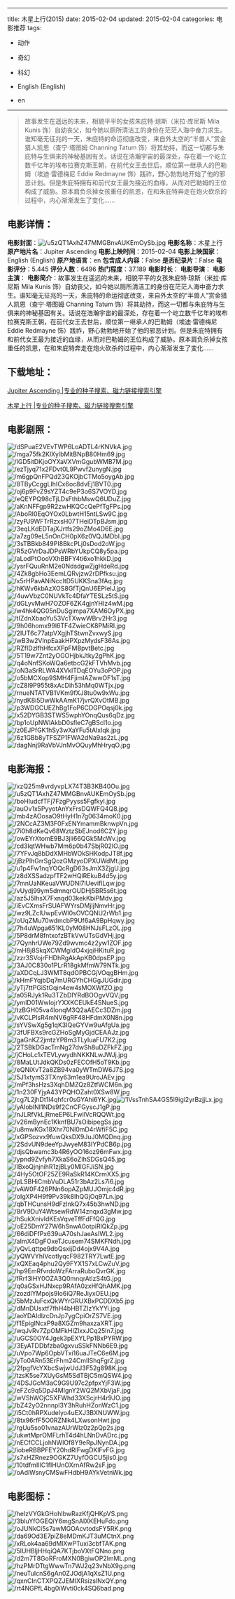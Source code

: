 
---
title: 木星上行(2015)
date: 2015-02-04
updated: 2015-02-04
categories: 电影推荐
tags:
- 动作
- 奇幻
- 科幻

- English (English)
- en
---


> 故事发生在遥远的未来，相貌平平的女孩朱庇特·琼斯（米拉·库尼斯 Mila Kunis 饰）自幼丧父，如今她以厕所清洁工的身份在茫茫人海中奋力求生。谁知毫无征兆的一天，朱庇特的命运彻底改变，来自外太空的“半兽人”赏金猎人凯恩（查宁·塔图姆 Channing Tatum 饰）将其劫持，而这一切都与朱庇特与生俱来的神秘基因有关。话说在浩瀚宇宙的最深处，存在着一个屹立数千亿年的埃布拉赛克斯王朝，在前代女王去世后，顺位第一继承人的巴勒姆（埃迪·雷德梅尼 Eddie Redmayne 饰）践祚，野心勃勃地开始了他的邪恶计划。但是朱庇特拥有和前代女王最为接近的血缘，从而对巴勒姆的王位构成了威胁。原本肩负杀掉女孩重任的凯恩，在和朱庇特奔走在炮火砍杀的过程中，内心渐渐发生了变化……

## **电影详情**：

**电影封面**：<img src="https://image.tmdb.org/t/p/w200/u5zQT1AxhZ47MMGBnvAUKEmOySb.jpg" alt="/u5zQT1AxhZ47MMGBnvAUKEmOySb.jpg" title="/u5zQT1AxhZ47MMGBnvAUKEmOySb.jpg">
**电影名称**：木星上行
**原产地片名**：Jupiter Ascending
**电影上映时间**：2015-02-04
**电影上映国家**：English (English)
**原产地语言**：en
**包含成人内容**：False
**是否纪录片**：False
**电影评分**：5.445
**评分人数**：6496
**热门程度**：37.189
**电影时长**：
**电影导演**：
**电影主演**：
**电影简介**：故事发生在遥远的未来，相貌平平的女孩朱庇特·琼斯（米拉·库尼斯 Mila Kunis 饰）自幼丧父，如今她以厕所清洁工的身份在茫茫人海中奋力求生。谁知毫无征兆的一天，朱庇特的命运彻底改变，来自外太空的“半兽人”赏金猎人凯恩（查宁·塔图姆 Channing Tatum 饰）将其劫持，而这一切都与朱庇特与生俱来的神秘基因有关。话说在浩瀚宇宙的最深处，存在着一个屹立数千亿年的埃布拉赛克斯王朝，在前代女王去世后，顺位第一继承人的巴勒姆（埃迪·雷德梅尼 Eddie Redmayne 饰）践祚，野心勃勃地开始了他的邪恶计划。但是朱庇特拥有和前代女王最为接近的血缘，从而对巴勒姆的王位构成了威胁。原本肩负杀掉女孩重任的凯恩，在和朱庇特奔走在炮火砍杀的过程中，内心渐渐发生了变化……

## **下载地址**：
[Jupiter Ascending |专业的种子搜索、磁力链接搜索引擎](https://movie.amd794.com:2083/?search=Jupiter%20Ascending&ordering=&mode=match_phrase&page_size=10&page=1)

[木星上行 |专业的种子搜索、磁力链接搜索引擎](https://movie.amd794.com:2083/?search=%E6%9C%A8%E6%98%9F%E4%B8%8A%E8%A1%8C&ordering=&mode=match_phrase&page_size=10&page=1)
 

## **电影剧照**：
<img src="https://image.tmdb.org/t/p/original/dSPuaE2VEvTWP6LoADTL4rKNVkA.jpg" alt="/dSPuaE2VEvTWP6LoADTL4rKNVkA.jpg" title="/dSPuaE2VEvTWP6LoADTL4rKNVkA.jpg"><img src="https://image.tmdb.org/t/p/original/mga75fk2KlXylbMitBNpB80Hm69.jpg" alt="/mga75fk2KlXylbMitBNpB80Hm69.jpg" title="/mga75fk2KlXylbMitBNpB80Hm69.jpg"><img src="https://image.tmdb.org/t/p/original/lGD5itDKjoOYXaVXVmGgubWMB7M.jpg" alt="/lGD5itDKjoOYXaVXVmGgubWMB7M.jpg" title="/lGD5itDKjoOYXaVXVmGgubWMB7M.jpg"><img src="https://image.tmdb.org/t/p/original/ezTjyq71x2FDvt0L9Pwvf2unygN.jpg" alt="/ezTjyq71x2FDvt0L9Pwvf2unygN.jpg" title="/ezTjyq71x2FDvt0L9Pwvf2unygN.jpg"><img src="https://image.tmdb.org/t/p/original/m6gpQnFPQd23QKOjbCTMo5oygAb.jpg" alt="/m6gpQnFPQd23QKOjbCTMo5oygAb.jpg" title="/m6gpQnFPQd23QKOjbCTMo5oygAb.jpg"><img src="https://image.tmdb.org/t/p/original/8TByCcggLIhICx6oc8dvEj1BVT0.jpg" alt="/8TByCcggLIhICx6oc8dvEj1BVT0.jpg" title="/8TByCcggLIhICx6oc8dvEj1BVT0.jpg"><img src="https://image.tmdb.org/t/p/original/oj6p9FvZ9sYZT4c9eP3o6S7VOYD.jpg" alt="/oj6p9FvZ9sYZT4c9eP3o6S7VOYD.jpg" title="/oj6p9FvZ9sYZT4c9eP3o6S7VOYD.jpg"><img src="https://image.tmdb.org/t/p/original/eQEYPQ98cTjLDsFthbMswQ6UDuZ.jpg" alt="/eQEYPQ98cTjLDsFthbMswQ6UDuZ.jpg" title="/eQEYPQ98cTjLDsFthbMswQ6UDuZ.jpg"><img src="https://image.tmdb.org/t/p/original/aKnNFFgp9R2zwHKQCcQePfTgFPs.jpg" alt="/aKnNFFgp9R2zwHKQCcQePfTgFPs.jpg" title="/aKnNFFgp9R2zwHKQCcQePfTgFPs.jpg"><img src="https://image.tmdb.org/t/p/original/AboRI0EqOYOx0LbwtH15ntLSw9C.jpg" alt="/AboRI0EqOYOx0LbwtH15ntLSw9C.jpg" title="/AboRI0EqOYOx0LbwtH15ntLSw9C.jpg"><img src="https://image.tmdb.org/t/p/original/zyPJ9WFTrRzxsH07THeiDTpBJsm.jpg" alt="/zyPJ9WFTrRzxsH07THeiDTpBJsm.jpg" title="/zyPJ9WFTrRzxsH07THeiDTpBJsm.jpg"><img src="https://image.tmdb.org/t/p/original/3eqLKdEDTajXJrtfs29oZMo4D6E.jpg" alt="/3eqLKdEDTajXJrtfs29oZMo4D6E.jpg" title="/3eqLKdEDTajXJrtfs29oZMo4D6E.jpg"><img src="https://image.tmdb.org/t/p/original/a7zg09eL5nOnCH0pX6z0VQJMDbI.jpg" alt="/a7zg09eL5nOnCH0pX6z0VQJMDbI.jpg" title="/a7zg09eL5nOnCH0pX6z0VQJMDbI.jpg"><img src="https://image.tmdb.org/t/p/original/3sTBBkb849PI8BkcPLj0sDod2oW.jpg" alt="/3sTBBkb849PI8BkcPLj0sDod2oW.jpg" title="/3sTBBkb849PI8BkcPLj0sDod2oW.jpg"><img src="https://image.tmdb.org/t/p/original/R5zGVrDaJDPsWRbYUkpCQ8y5pa.jpg" alt="/R5zGVrDaJDPsWRbYUkpCQ8y5pa.jpg" title="/R5zGVrDaJDPsWRbYUkpCQ8y5pa.jpg"><img src="https://image.tmdb.org/t/p/original/aLodPtOooVXhBBFY4ti6xo1hkkD.jpg" alt="/aLodPtOooVXhBBFY4ti6xo1hkkD.jpg" title="/aLodPtOooVXhBBFY4ti6xo1hkkD.jpg"><img src="https://image.tmdb.org/t/p/original/ysrFQuuRnM2e0NdsdgwZjgHdeRd.jpg" alt="/ysrFQuuRnM2e0NdsdgwZjgHdeRd.jpg" title="/ysrFQuuRnM2e0NdsdgwZjgHdeRd.jpg"><img src="https://image.tmdb.org/t/p/original/4Zk8gbHo3EemLQRvjzw2rDPfksu.jpg" alt="/4Zk8gbHo3EemLQRvjzw2rDPfksu.jpg" title="/4Zk8gbHo3EemLQRvjzw2rDPfksu.jpg"><img src="https://image.tmdb.org/t/p/original/x5rHPavANiNccltD5UKKSna3fAq.jpg" alt="/x5rHPavANiNccltD5UKKSna3fAq.jpg" title="/x5rHPavANiNccltD5UKKSna3fAq.jpg"><img src="https://image.tmdb.org/t/p/original/hKWv6kbAzXOS8GfTjQnU6EPIelJ.jpg" alt="/hKWv6kbAzXOS8GfTjQnU6EPIelJ.jpg" title="/hKWv6kbAzXOS8GfTjQnU6EPIelJ.jpg"><img src="https://image.tmdb.org/t/p/original/4uwVbzC0NUVkTc4DfaYTESLz5tS.jpg" alt="/4uwVbzC0NUVkTc4DfaYTESLz5tS.jpg" title="/4uwVbzC0NUVkTc4DfaYTESLz5tS.jpg"><img src="https://image.tmdb.org/t/p/original/dGLyvMwH7OZOF6ZK4gjnYHIz4wM.jpg" alt="/dGLyvMwH7OZOF6ZK4gjnYHIz4wM.jpg" title="/dGLyvMwH7OZOF6ZK4gjnYHIz4wM.jpg"><img src="https://image.tmdb.org/t/p/original/w4hk4QG05nDuSgimpa7XAM6OyPX.jpg" alt="/w4hk4QG05nDuSgimpa7XAM6OyPX.jpg" title="/w4hk4QG05nDuSgimpa7XAM6OyPX.jpg"><img src="https://image.tmdb.org/t/p/original/tIZdnXbaoYu53VcTXwwWBrv2Hr3.jpg" alt="/tIZdnXbaoYu53VcTXwwWBrv2Hr3.jpg" title="/tIZdnXbaoYu53VcTXwwWBrv2Hr3.jpg"><img src="https://image.tmdb.org/t/p/original/9h06homx99l6TF4ZwieCK8PMiRI.jpg" alt="/9h06homx99l6TF4ZwieCK8PMiRI.jpg" title="/9h06homx99l6TF4ZwieCK8PMiRI.jpg"><img src="https://image.tmdb.org/t/p/original/2IUT6c77atpVXgjhTStwnZvxwyS.jpg" alt="/2IUT6c77atpVXgjhTStwnZvxwyS.jpg" title="/2IUT6c77atpVXgjhTStwnZvxwyS.jpg"><img src="https://image.tmdb.org/t/p/original/wB3w2VlnpEaakHPXpzMydsF36As.jpg" alt="/wB3w2VlnpEaakHPXpzMydsF36As.jpg" title="/wB3w2VlnpEaakHPXpzMydsF36As.jpg"><img src="https://image.tmdb.org/t/p/original/RZfIDzlfhHfcxXFpFMBpvtBetc.jpg" alt="/RZfIDzlfhHfcxXFpFMBpvtBetc.jpg" title="/RZfIDzlfhHfcxXFpFMBpvtBetc.jpg"><img src="https://image.tmdb.org/t/p/original/5T19w7Znt2yOGOHjbkJtky2gPhK.jpg" alt="/5T19w7Znt2yOGOHjbkJtky2gPhK.jpg" title="/5T19w7Znt2yOGOHjbkJtky2gPhK.jpg"><img src="https://image.tmdb.org/t/p/original/q4oNnfSKoWQa6etbcG2kFTVhMvb.jpg" alt="/q4oNnfSKoWQa6etbcG2kFTVhMvb.jpg" title="/q4oNnfSKoWQa6etbcG2kFTVhMvb.jpg"><img src="https://image.tmdb.org/t/p/original/oN3aSrRLWA4XVklTDqEOYu3oPOP.jpg" alt="/oN3aSrRLWA4XVklTDqEOYu3oPOP.jpg" title="/oN3aSrRLWA4XVklTDqEOYu3oPOP.jpg"><img src="https://image.tmdb.org/t/p/original/o5bMCXop9SMH4FjimIAZwwOF1sT.jpg" alt="/o5bMCXop9SMH4FjimIAZwwOF1sT.jpg" title="/o5bMCXop9SMH4FjimIAZwwOF1sT.jpg"><img src="https://image.tmdb.org/t/p/original/cZ8l9P955t8xAcDih53hMq0WTjx.jpg" alt="/cZ8l9P955t8xAcDih53hMq0WTjx.jpg" title="/cZ8l9P955t8xAcDih53hMq0WTjx.jpg"><img src="https://image.tmdb.org/t/p/original/rnueNTATVB1VKm9fXJ8tu0w9xWu.jpg" alt="/rnueNTATVB1VKm9fXJ8tu0w9xWu.jpg" title="/rnueNTATVB1VKm9fXJ8tu0w9xWu.jpg"><img src="https://image.tmdb.org/t/p/original/nydK8i5DwWkAAmK17jvrQXvOtMB.jpg" alt="/nydK8i5DwWkAAmK17jvrQXvOtMB.jpg" title="/nydK8i5DwWkAAmK17jvrQXvOtMB.jpg"><img src="https://image.tmdb.org/t/p/original/p3WDGCUEZhBg1FoP6CDGPOqsj0k.jpg" alt="/p3WDGCUEZhBg1FoP6CDGPOqsj0k.jpg" title="/p3WDGCUEZhBg1FoP6CDGPOqsj0k.jpg"><img src="https://image.tmdb.org/t/p/original/x52DYGB3STWS5wphYOnqQus6qDz.jpg" alt="/x52DYGB3STWS5wphYOnqQus6qDz.jpg" title="/x52DYGB3STWS5wphYOnqQus6qDz.jpg"><img src="https://image.tmdb.org/t/p/original/bp1oUpNWlAkbD0sfleC7gBScl1o.jpg" alt="/bp1oUpNWlAkbD0sfleC7gBScl1o.jpg" title="/bp1oUpNWlAkbD0sfleC7gBScl1o.jpg"><img src="https://image.tmdb.org/t/p/original/z0EJPfGK1hSy3wXaYFu5tAlxIqk.jpg" alt="/z0EJPfGK1hSy3wXaYFu5tAlxIqk.jpg" title="/z0EJPfGK1hSy3wXaYFu5tAlxIqk.jpg"><img src="https://image.tmdb.org/t/p/original/6z1GBb8yTFSZP1FWA2dNa9as2zL.jpg" alt="/6z1GBb8yTFSZP1FWA2dNa9as2zL.jpg" title="/6z1GBb8yTFSZP1FWA2dNa9as2zL.jpg"><img src="https://image.tmdb.org/t/p/original/dagNnj9RaVbVJnMvOQuyMhHryqO.jpg" alt="/dagNnj9RaVbVJnMvOQuyMhHryqO.jpg" title="/dagNnj9RaVbVJnMvOQuyMhHryqO.jpg">

## **电影海报**：
<img src="https://image.tmdb.org/t/p/original/xzQ25m9vrdyvpLX74T3B3KB40Ou.jpg" alt="/xzQ25m9vrdyvpLX74T3B3KB40Ou.jpg" title="/xzQ25m9vrdyvpLX74T3B3KB40Ou.jpg"><img src="https://image.tmdb.org/t/p/original/u5zQT1AxhZ47MMGBnvAUKEmOySb.jpg" alt="/u5zQT1AxhZ47MMGBnvAUKEmOySb.jpg" title="/u5zQT1AxhZ47MMGBnvAUKEmOySb.jpg"><img src="https://image.tmdb.org/t/p/original/boHludcfTFj7FzgPyyss5Fgfkyl.jpg" alt="/boHludcfTFj7FzgPyyss5Fgfkyl.jpg" title="/boHludcfTFj7FzgPyyss5Fgfkyl.jpg"><img src="https://image.tmdb.org/t/p/original/auOv1x5PyyotAnYxFrsDQWFQ4Q8.jpg" alt="/auOv1x5PyyotAnYxFrsDQWFQ4Q8.jpg" title="/auOv1x5PyyotAnYxFrsDQWFQ4Q8.jpg"><img src="https://image.tmdb.org/t/p/original/mb4zAOosaO9tHyH1n7g0634moK0.jpg" alt="/mb4zAOosaO9tHyH1n7g0634moK0.jpg" title="/mb4zAOosaO9tHyH1n7g0634moK0.jpg"><img src="https://image.tmdb.org/t/p/original/2NCcAZ3M3F0FxENYmammBknwpVn.jpg" alt="/2NCcAZ3M3F0FxENYmammBknwpVn.jpg" title="/2NCcAZ3M3F0FxENYmammBknwpVn.jpg"><img src="https://image.tmdb.org/t/p/original/7i0h8dKeQv68WztzSbEJnod6C2Y.jpg" alt="/7i0h8dKeQv68WztzSbEJnod6C2Y.jpg" title="/7i0h8dKeQv68WztzSbEJnod6C2Y.jpg"><img src="https://image.tmdb.org/t/p/original/owEYrXtomE9BJ3jli66QGk5McWv.jpg" alt="/owEYrXtomE9BJ3jli66QGk5McWv.jpg" title="/owEYrXtomE9BJ3jli66QGk5McWv.jpg"><img src="https://image.tmdb.org/t/p/original/cd3IqtWHwb7Mm6p0b47SbjR02lO.jpg" alt="/cd3IqtWHwb7Mm6p0b47SbjR02lO.jpg" title="/cd3IqtWHwb7Mm6p0b47SbjR02lO.jpg"><img src="https://image.tmdb.org/t/p/original/7YFvJq8bDdXMHbWOkSHKodpJT8f.jpg" alt="/7YFvJq8bDdXMHbWOkSHKodpJT8f.jpg" title="/7YFvJq8bDdXMHbWOkSHKodpJT8f.jpg"><img src="https://image.tmdb.org/t/p/original/jBzPlhGrrSgQozGMzyoDPXUWdMt.jpg" alt="/jBzPlhGrrSgQozGMzyoDPXUWdMt.jpg" title="/jBzPlhGrrSgQozGMzyoDPXUWdMt.jpg"><img src="https://image.tmdb.org/t/p/original/u1p4Fw1nqYOQcRgD63sJmX3ZjgU.jpg" alt="/u1p4Fw1nqYOQcRgD63sJmX3ZjgU.jpg" title="/u1p4Fw1nqYOQcRgD63sJmX3ZjgU.jpg"><img src="https://image.tmdb.org/t/p/original/z8dXSSadzpfTF2wHQlREkuB4d5y.jpg" alt="/z8dXSSadzpfTF2wHQlREkuB4d5y.jpg" title="/z8dXSSadzpfTF2wHQlREkuB4d5y.jpg"><img src="https://image.tmdb.org/t/p/original/7mnUaNKeuaVWUDNl7lUeviflLqw.jpg" alt="/7mnUaNKeuaVWUDNl7lUeviflLqw.jpg" title="/7mnUaNKeuaVWUDNl7lUeviflLqw.jpg"><img src="https://image.tmdb.org/t/p/original/vUydj99ym5dmnqrOUDHj5BR5s6t.jpg" alt="/vUydj99ym5dmnqrOUDHj5BR5s6t.jpg" title="/vUydj99ym5dmnqrOUDHj5BR5s6t.jpg"><img src="https://image.tmdb.org/t/p/original/az5J5IhsX7Fxnqd03kekKbiPMdv.jpg" alt="/az5J5IhsX7Fxnqd03kekKbiPMdv.jpg" title="/az5J5IhsX7Fxnqd03kekKbiPMdv.jpg"><img src="https://image.tmdb.org/t/p/original/iEvCXmsFrSUAFWYrsDMjIjNmvHr.jpg" alt="/iEvCXmsFrSUAFWYrsDMjIjNmvHr.jpg" title="/iEvCXmsFrSUAFWYrsDMjIjNmvHr.jpg"><img src="https://image.tmdb.org/t/p/original/wz9LZclUwpEvWl0sOVCQNU2rWb1.jpg" alt="/wz9LZclUwpEvWl0sOVCQNU2rWb1.jpg" title="/wz9LZclUwpEvWl0sOVCQNU2rWb1.jpg"><img src="https://image.tmdb.org/t/p/original/oUqZMu70wdmcbP9Uf6aA9BpHqwy.jpg" alt="/oUqZMu70wdmcbP9Uf6aA9BpHqwy.jpg" title="/oUqZMu70wdmcbP9Uf6aA9BpHqwy.jpg"><img src="https://image.tmdb.org/t/p/original/7h4uWpga651KL0yM08HNJsFLzOL.jpg" alt="/7h4uWpga651KL0yM08HNJsFLzOL.jpg" title="/7h4uWpga651KL0yM08HNJsFLzOL.jpg"><img src="https://image.tmdb.org/t/p/original/5P8drM8fntxofzBTkVwUTsGdVHj.jpg" alt="/5P8drM8fntxofzBTkVwUTsGdVHj.jpg" title="/5P8drM8fntxofzBTkVwUTsGdVHj.jpg"><img src="https://image.tmdb.org/t/p/original/7QynhrUWe79Zd9wvmc4z2yw1ZOF.jpg" alt="/7QynhrUWe79Zd9wvmc4z2yw1ZOF.jpg" title="/7QynhrUWe79Zd9wvmc4z2yw1ZOF.jpg"><img src="https://image.tmdb.org/t/p/original/mH8j8SkqXCWMgIdO4xjqiHKituR.jpg" alt="/mH8j8SkqXCWMgIdO4xjqiHKituR.jpg" title="/mH8j8SkqXCWMgIdO4xjqiHKituR.jpg"><img src="https://image.tmdb.org/t/p/original/zzr3SVojrFHDhRgAkApKB0dpsEP.jpg" alt="/zzr3SVojrFHDhRgAkApKB0dpsEP.jpg" title="/zzr3SVojrFHDhRgAkApKB0dpsEP.jpg"><img src="https://image.tmdb.org/t/p/original/3AJ0C830o1PLrR18gkMfmW79NTk.jpg" alt="/3AJ0C830o1PLrR18gkMfmW79NTk.jpg" title="/3AJ0C830o1PLrR18gkMfmW79NTk.jpg"><img src="https://image.tmdb.org/t/p/original/aXDCqLJ3WMT8qdOPBCGjVOqgBHm.jpg" alt="/aXDCqLJ3WMT8qdOPBCGjVOqgBHm.jpg" title="/aXDCqLJ3WMT8qdOPBCGjVOqgBHm.jpg"><img src="https://image.tmdb.org/t/p/original/kHmFYqjbDq7mURGYhCHGgJUGdir.jpg" alt="/kHmFYqjbDq7mURGYhCHGgJUGdir.jpg" title="/kHmFYqjbDq7mURGYhCHGgJUGdir.jpg"><img src="https://image.tmdb.org/t/p/original/yTj7ttPGiStGqin4ew4sMOXWfZO.jpg" alt="/yTj7ttPGiStGqin4ew4sMOXWfZO.jpg" title="/yTj7ttPGiStGqin4ew4sMOXWfZO.jpg"><img src="https://image.tmdb.org/t/p/original/a05RJyk1Ru3TZbDIYRdBOOgvVQV.jpg" alt="/a05RJyk1Ru3TZbDIYRdBOOgvVQV.jpg" title="/a05RJyk1Ru3TZbDIYRdBOOgvVQV.jpg"><img src="https://image.tmdb.org/t/p/original/ymlD01WwIojrYXXKCEUkE4SNueS.jpg" alt="/ymlD01WwIojrYXXKCEUkE4SNueS.jpg" title="/ymlD01WwIojrYXXKCEUkE4SNueS.jpg"><img src="https://image.tmdb.org/t/p/original/tzBGH05va4IonqM3Q2aAECc3DZm.jpg" alt="/tzBGH05va4IonqM3Q2aAECc3DZm.jpg" title="/tzBGH05va4IonqM3Q2aAECc3DZm.jpg"><img src="https://image.tmdb.org/t/p/original/vKCLPIsR4mNV6gRF48HFdmX0N8n.jpg" alt="/vKCLPIsR4mNV6gRF48HFdmX0N8n.jpg" title="/vKCLPIsR4mNV6gRF48HFdmX0N8n.jpg"><img src="https://image.tmdb.org/t/p/original/sYVSwXg5g1qK3IQeGYVw9uAfgUa.jpg" alt="/sYVSwXg5g1qK3IQeGYVw9uAfgUa.jpg" title="/sYVSwXg5g1qK3IQeGYVw9uAfgUa.jpg"><img src="https://image.tmdb.org/t/p/original/3fUFBXs9rcGZHoSgMyGjdCEAAJz.jpg" alt="/3fUFBXs9rcGZHoSgMyGjdCEAAJz.jpg" title="/3fUFBXs9rcGZHoSgMyGjdCEAAJz.jpg"><img src="https://image.tmdb.org/t/p/original/gaGnKZ2jmtzYP8m3TLyIuaFU7K2.jpg" alt="/gaGnKZ2jmtzYP8m3TLyIuaFU7K2.jpg" title="/gaGnKZ2jmtzYP8m3TLyIuaFU7K2.jpg"><img src="https://image.tmdb.org/t/p/original/2TSBkDGacTmNg27dwSh8uDZFkFZ.jpg" alt="/2TSBkDGacTmNg27dwSh8uDZFkFZ.jpg" title="/2TSBkDGacTmNg27dwSh8uDZFkFZ.jpg"><img src="https://image.tmdb.org/t/p/original/jCHoLc1xTEVLywydhNKKNLwJWJj.jpg" alt="/jCHoLc1xTEVLywydhNKKNLwJWJj.jpg" title="/jCHoLc1xTEVLywydhNKKNLwJWJj.jpg"><img src="https://image.tmdb.org/t/p/original/8MaLUtJdkQKDs0zFECOfH5oT9Kb.jpg" alt="/8MaLUtJdkQKDs0zFECOfH5oT9Kb.jpg" title="/8MaLUtJdkQKDs0zFECOfH5oT9Kb.jpg"><img src="https://image.tmdb.org/t/p/original/eQNiXvT2a8ZB94va0yWTmDW6J7S.jpg" alt="/eQNiXvT2a8ZB94va0yWTmDW6J7S.jpg" title="/eQNiXvT2a8ZB94va0yWTmDW6J7S.jpg"><img src="https://image.tmdb.org/t/p/original/5J1xtymS3TXny63m1ea9UroJAEv.jpg" alt="/5J1xtymS3TXny63m1ea9UroJAEv.jpg" title="/5J1xtymS3TXny63m1ea9UroJAEv.jpg"><img src="https://image.tmdb.org/t/p/original/mPf3hsHzs3XqhDMZQz8ZtfWCM6n.jpg" alt="/mPf3hsHzs3XqhDMZQz8ZtfWCM6n.jpg" title="/mPf3hsHzs3XqhDMZQz8ZtfWCM6n.jpg"><img src="https://image.tmdb.org/t/p/original/1n230FYjyA43YPQHOZaht0XSw8W.jpg" alt="/1n230FYjyA43YPQHOZaht0XSw8W.jpg" title="/1n230FYjyA43YPQHOZaht0XSw8W.jpg"><img src="https://image.tmdb.org/t/p/original/cg7L2jhDt1l4qhfcr0sGYAhi6YK.jpg" alt="/cg7L2jhDt1l4qhfcr0sGYAhi6YK.jpg" title="/cg7L2jhDt1l4qhfcr0sGYAhi6YK.jpg"><img src="https://image.tmdb.org/t/p/original/1VssTnhSA4GS5l9igi2yrBzjjLx.jpg" alt="/1VssTnhSA4GS5l9igi2yrBzjjLx.jpg" title="/1VssTnhSA4GS5l9igi2yrBzjjLx.jpg"><img src="https://image.tmdb.org/t/p/original/yAIoblNI1NDs9f2CnCFGyscJ1gP.jpg" alt="/yAIoblNI1NDs9f2CnCFGyscJ1gP.jpg" title="/yAIoblNI1NDs9f2CnCFGyscJ1gP.jpg"><img src="https://image.tmdb.org/t/p/original/nJLRfVkLjRmeEP6LFwilVcRQQWt.jpg" alt="/nJLRfVkLjRmeEP6LFwilVcRQQWt.jpg" title="/nJLRfVkLjRmeEP6LFwilVcRQQWt.jpg"><img src="https://image.tmdb.org/t/p/original/v26mBynEc1KknfBU7sOibipegSs.jpg" alt="/v26mBynEc1KknfBU7sOibipegSs.jpg" title="/v26mBynEc1KknfBU7sOibipegSs.jpg"><img src="https://image.tmdb.org/t/p/original/u8mwKGx18Xhr70Nl0mD4rWfiF5C.jpg" alt="/u8mwKGx18Xhr70Nl0mD4rWfiF5C.jpg" title="/u8mwKGx18Xhr70Nl0mD4rWfiF5C.jpg"><img src="https://image.tmdb.org/t/p/original/xGPSozvx9fuwQksDX9JuJ0MQDnq.jpg" alt="/xGPSozvx9fuwQksDX9JuJ0MQDnq.jpg" title="/xGPSozvx9fuwQksDX9JuJ0MQDnq.jpg"><img src="https://image.tmdb.org/t/p/original/2SdvUN9deeYpJwyeM83IYPdCB6p.jpg" alt="/2SdvUN9deeYpJwyeM83IYPdCB6p.jpg" title="/2SdvUN9deeYpJwyeM83IYPdCB6p.jpg"><img src="https://image.tmdb.org/t/p/original/djsQbwamc3b4R6yOO16oz96mFwx.jpg" alt="/djsQbwamc3b4R6yOO16oz96mFwx.jpg" title="/djsQbwamc3b4R6yOO16oz96mFwx.jpg"><img src="https://image.tmdb.org/t/p/original/ypnd9Zvfyh7XkaS6oZIhSDGsQ45.jpg" alt="/ypnd9Zvfyh7XkaS6oZIhSDGsQ45.jpg" title="/ypnd9Zvfyh7XkaS6oZIhSDGsQ45.jpg"><img src="https://image.tmdb.org/t/p/original/lBxoQjnjnihR1zjBLy0MIGFJiSN.jpg" alt="/lBxoQjnjnihR1zjBLy0MIGFJiSN.jpg" title="/lBxoQjnjnihR1zjBLy0MIGFJiSN.jpg"><img src="https://image.tmdb.org/t/p/original/4Hy5OtOF25ZE9RaSkR14KCrmXX5.jpg" alt="/4Hy5OtOF25ZE9RaSkR14KCrmXX5.jpg" title="/4Hy5OtOF25ZE9RaSkR14KCrmXX5.jpg"><img src="https://image.tmdb.org/t/p/original/pLSBHiCmbVuDLA51r3bAz2Ls7i6.jpg" alt="/pLSBHiCmbVuDLA51r3bAz2Ls7i6.jpg" title="/pLSBHiCmbVuDLA51r3bAz2Ls7i6.jpg"><img src="https://image.tmdb.org/t/p/original/vAW0F426PNn6opAZpMUJOmjc4dR.jpg" alt="/vAW0F426PNn6opAZpMUJOmjc4dR.jpg" title="/vAW0F426PNn6opAZpMUJOmjc4dR.jpg"><img src="https://image.tmdb.org/t/p/original/oIgXP4H9f9Pv39k8IhQGjOq97Ln.jpg" alt="/oIgXP4H9f9Pv39k8IhQGjOq97Ln.jpg" title="/oIgXP4H9f9Pv39k8IhQGjOq97Ln.jpg"><img src="https://image.tmdb.org/t/p/original/qbTHCunsH9dFzInkQ7x45b3hwND.jpg" alt="/qbTHCunsH9dFzInkQ7x45b3hwND.jpg" title="/qbTHCunsH9dFzInkQ7x45b3hwND.jpg"><img src="https://image.tmdb.org/t/p/original/8rV9DuY4WtsewRdW14znqxd3gMw.jpg" alt="/8rV9DuY4WtsewRdW14znqxd3gMw.jpg" title="/8rV9DuY4WtsewRdW14znqxd3gMw.jpg"><img src="https://image.tmdb.org/t/p/original/hSukXnivIdKEsVqveTffFdFfQG.jpg" alt="/hSukXnivIdKEsVqveTffFdFfQG.jpg" title="/hSukXnivIdKEsVqveTffFdFfQG.jpg"><img src="https://image.tmdb.org/t/p/original/oE25DmY27W6hSnwA0otpiRlQkZp.jpg" alt="/oE25DmY27W6hSnwA0otpiRlQkZp.jpg" title="/oE25DmY27W6hSnwA0otpiRlQkZp.jpg"><img src="https://image.tmdb.org/t/p/original/66diDFfPx639uA70shJaeAsIWL2.jpg" alt="/66diDFfPx639uA70shJaeAsIWL2.jpg" title="/66diDFfPx639uA70shJaeAsIWL2.jpg"><img src="https://image.tmdb.org/t/p/original/aImX4DgFOxeTJcusem74SMKFNdh.jpg" alt="/aImX4DgFOxeTJcusem74SMKFNdh.jpg" title="/aImX4DgFOxeTJcusem74SMKFNdh.jpg"><img src="https://image.tmdb.org/t/p/original/yQvLqttpe9dbQsxijDd4ojx9V4A.jpg" alt="/yQvLqttpe9dbQsxijDd4ojx9V4A.jpg" title="/yQvLqttpe9dbQsxijDd4ojx9V4A.jpg"><img src="https://image.tmdb.org/t/p/original/yQWVYhIVcotIyqcF982TRY7LwtE.jpg" alt="/yQWVYhIVcotIyqcF982TRY7LwtE.jpg" title="/yQWVYhIVcotIyqcF982TRY7LwtE.jpg"><img src="https://image.tmdb.org/t/p/original/xQXEaq4phu2Qy9FYX1S7xLCwZuV.jpg" alt="/xQXEaq4phu2Qy9FYX1S7xLCwZuV.jpg" title="/xQXEaq4phu2Qy9FYX1S7xLCwZuV.jpg"><img src="https://image.tmdb.org/t/p/original/hp9EmRfvrdoWzFArraRuboQvrGK.jpg" alt="/hp9EmRfvrdoWzFArraRuboQvrGK.jpg" title="/hp9EmRfvrdoWzFArraRuboQvrGK.jpg"><img src="https://image.tmdb.org/t/p/original/fRrf3lHY0OZA3Q0mnqrAtlzS4tG.jpg" alt="/fRrf3lHY0OZA3Q0mnqrAtlzS4tG.jpg" title="/fRrf3lHY0OZA3Q0mnqrAtlzS4tG.jpg"><img src="https://image.tmdb.org/t/p/original/q0aGSxHJNxcp9RAfA0zxHfQhAMK.jpg" alt="/q0aGSxHJNxcp9RAfA0zxHfQhAMK.jpg" title="/q0aGSxHJNxcp9RAfA0zxHfQhAMK.jpg"><img src="https://image.tmdb.org/t/p/original/zozdlYMpojs9Io6iQ7ReJiyxOEU.jpg" alt="/zozdlYMpojs9Io6iQ7ReJiyxOEU.jpg" title="/zozdlYMpojs9Io6iQ7ReJiyxOEU.jpg"><img src="https://image.tmdb.org/t/p/original/5bMzJuFcxQkWYrGRUXBxPCDDXb5.jpg" alt="/5bMzJuFcxQkWYrGRUXBxPCDDXb5.jpg" title="/5bMzJuFcxQkWYrGRUXBxPCDDXb5.jpg"><img src="https://image.tmdb.org/t/p/original/dMnDUsxtf7fhH4bHBTZIzYkYYi.jpg" alt="/dMnDUsxtf7fhH4bHBTZIzYkYYi.jpg" title="/dMnDUsxtf7fhH4bHBTZIzYkYYi.jpg"><img src="https://image.tmdb.org/t/p/original/aoYDAIdlzcDnJp7ygCpiOrZS7VE.jpg" alt="/aoYDAIdlzcDnJp7ygCpiOrZS7VE.jpg" title="/aoYDAIdlzcDnJp7ygCpiOrZS7VE.jpg"><img src="https://image.tmdb.org/t/p/original/f1EpiglNcxP9a8XGZm9haxzaXRT.jpg" alt="/f1EpiglNcxP9a8XGZm9haxzaXRT.jpg" title="/f1EpiglNcxP9a8XGZm9haxzaXRT.jpg"><img src="https://image.tmdb.org/t/p/original/wqJvRv7ZpOMFkHIZlxxJCq25In7.jpg" alt="/wqJvRv7ZpOMFkHIZlxxJCq25In7.jpg" title="/wqJvRv7ZpOMFkHIZlxxJCq25In7.jpg"><img src="https://image.tmdb.org/t/p/original/uGCS0OY4Jgek3pEXYLPp1BxPYRW.jpg" alt="/uGCS0OY4Jgek3pEXYLPp1BxPYRW.jpg" title="/uGCS0OY4Jgek3pEXYLPp1BxPYRW.jpg"><img src="https://image.tmdb.org/t/p/original/3EyATDDbfzba0gxvuSSkFNNb6E9.jpg" alt="/3EyATDDbfzba0gxvuSSkFNNb6E9.jpg" title="/3EyATDDbfzba0gxvuSSkFNNb6E9.jpg"><img src="https://image.tmdb.org/t/p/original/uVpo7Wp6OpbVTxi16uaJTeC6e6M.jpg" alt="/uVpo7Wp6OpbVTxi16uaJTeC6e6M.jpg" title="/uVpo7Wp6OpbVTxi16uaJTeC6e6M.jpg"><img src="https://image.tmdb.org/t/p/original/yTo0ARn53ErFhm24CmIlShqFgrZ.jpg" alt="/yTo0ARn53ErFhm24CmIlShqFgrZ.jpg" title="/yTo0ARn53ErFhm24CmIlShqFgrZ.jpg"><img src="https://image.tmdb.org/t/p/original/2fpgfVcYXbcSwjwUdJ3F52g898K.jpg" alt="/2fpgfVcYXbcSwjwUdJ3F52g898K.jpg" title="/2fpgfVcYXbcSwjwUdJ3F52g898K.jpg"><img src="https://image.tmdb.org/t/p/original/tzsK5se7XUyGsM5SdTBjC5mQSW4.jpg" alt="/tzsK5se7XUyGsM5SdTBjC5mQSW4.jpg" title="/tzsK5se7XUyGsM5SdTBjC5mQSW4.jpg"><img src="https://image.tmdb.org/t/p/original/4DSJGcM3aC9G9U97c2pfpxYjF3W.jpg" alt="/4DSJGcM3aC9G9U97c2pfpxYjF3W.jpg" title="/4DSJGcM3aC9G9U97c2pfpxYjF3W.jpg"><img src="https://image.tmdb.org/t/p/original/eFZc9q5DpJ4MIgnY2WQ2MXbVjaF.jpg" alt="/eFZc9q5DpJ4MIgnY2WQ2MXbVjaF.jpg" title="/eFZc9q5DpJ4MIgnY2WQ2MXbVjaF.jpg"><img src="https://image.tmdb.org/t/p/original/wVShWOjC5XFWhd33XScjrH4r9JO.jpg" alt="/wVShWOjC5XFWhd33XScjrH4r9JO.jpg" title="/wVShWOjC5XFWhd33XScjrH4r9JO.jpg"><img src="https://image.tmdb.org/t/p/original/bZ42yO2nnnpl3Y3hRuhHZonWzC1.jpg" alt="/bZ42yO2nnnpl3Y3hRuhHZonWzC1.jpg" title="/bZ42yO2nnnpl3Y3hRuhHZonWzC1.jpg"><img src="https://image.tmdb.org/t/p/original/i5Ct0hRPXudelyo4uEXJ3BXNUWW.jpg" alt="/i5Ct0hRPXudelyo4uEXJ3BXNUWW.jpg" title="/i5Ct0hRPXudelyo4uEXJ3BXNUWW.jpg"><img src="https://image.tmdb.org/t/p/original/8tx96rfF5O0RZNlk4LXwsonHwt.jpg" alt="/8tx96rfF5O0RZNlk4LXwsonHwt.jpg" title="/8tx96rfF5O0RZNlk4LXwsonHwt.jpg"><img src="https://image.tmdb.org/t/p/original/rgUu5so01vnazAUrWlz0z2pQp2s.jpg" alt="/rgUu5so01vnazAUrWlz0z2pQp2s.jpg" title="/rgUu5so01vnazAUrWlz0z2pQp2s.jpg"><img src="https://image.tmdb.org/t/p/original/ukwtMprOMFLrhT4d4hLNnDvADrc.jpg" alt="/ukwtMprOMFLrhT4d4hLNnDvADrc.jpg" title="/ukwtMprOMFLrhT4d4hLNnDvADrc.jpg"><img src="https://image.tmdb.org/t/p/original/nECfCCLjohNWlOf8Y9eRpJNynDA.jpg" alt="/nECfCCLjohNWlOf8Y9eRpJNynDA.jpg" title="/nECfCCLjohNWlOf8Y9eRpJNynDA.jpg"><img src="https://image.tmdb.org/t/p/original/iobeRBBPFEY20hdRlFwgDKlFvFG.jpg" alt="/iobeRBBPFEY20hdRlFwgDKlFvFG.jpg" title="/iobeRBBPFEY20hdRlFwgDKlFvFG.jpg"><img src="https://image.tmdb.org/t/p/original/s7xHZRnez9OGKZ7UyfOGCU5jIs0.jpg" alt="/s7xHZRnez9OGKZ7UyfOGCU5jIs0.jpg" title="/s7xHZRnez9OGKZ7UyfOGCU5jIs0.jpg"><img src="https://image.tmdb.org/t/p/original/10tdfmIIlC1fIHUnOXrnAfRw2sF.jpg" alt="/10tdfmIIlC1fIHUnOXrnAfRw2sF.jpg" title="/10tdfmIIlC1fIHUnOXrnAfRw2sF.jpg"><img src="https://image.tmdb.org/t/p/original/oAdiWsnyCMSwFHdbH9AYkVetnWk.jpg" alt="/oAdiWsnyCMSwFHdbH9AYkVetnWk.jpg" title="/oAdiWsnyCMSwFHdbH9AYkVetnWk.jpg">

## **电影图标**：
<img src="https://image.tmdb.org/t/p/original/helzVYGkGHohIbwRazKfjQHKpVS.png" alt="/helzVYGkGHohIbwRazKfjQHKpVS.png" title="/helzVYGkGHohIbwRazKfjQHKpVS.png"><img src="https://image.tmdb.org/t/p/original/3bluYfOGEQiY6mgSnAIXKEHuFdo.png" alt="/3bluYfOGEQiY6mgSnAIXKEHuFdo.png" title="/3bluYfOGEQiY6mgSnAIXKEHuFdo.png"><img src="https://image.tmdb.org/t/p/original/oJUNkCi5s7awMGOAcvtodsFY5RK.png" alt="/oJUNkCi5s7awMGOAcvtodsFY5RK.png" title="/oJUNkCi5s7awMGOAcvtodsFY5RK.png"><img src="https://image.tmdb.org/t/p/original/da69Od3E7piZ8eMDmKJT3uMCtnX.png" alt="/da69Od3E7piZ8eMDmKJT3uMCtnX.png" title="/da69Od3E7piZ8eMDmKJT3uMCtnX.png"><img src="https://image.tmdb.org/t/p/original/xRLok4aa69dMlXwPTuxi3cbfTAK.png" alt="/xRLok4aa69dMlXwPTuxi3cbfTAK.png" title="/xRLok4aa69dMlXwPTuxi3cbfTAK.png"><img src="https://image.tmdb.org/t/p/original/5lUHBljHHqiQA7KTjboVXtFQNno.png" alt="/5lUHBljHHqiQA7KTjboVXtFQNno.png" title="/5lUHBljHHqiQA7KTjboVXtFQNno.png"><img src="https://image.tmdb.org/t/p/original/d2m7T8GoRFroMXN0BgiwOP2lmML.png" alt="/d2m7T8GoRFroMXN0BgiwOP2lmML.png" title="/d2m7T8GoRFroMXN0BgiwOP2lmML.png"><img src="https://image.tmdb.org/t/p/original/hzPMrDTtgWwwTn7WJ2q23vNbX9g.png" alt="/hzPMrDTtgWwwTn7WJ2q23vNbX9g.png" title="/hzPMrDTtgWwwTn7WJ2q23vNbX9g.png"><img src="https://image.tmdb.org/t/p/original/neuTuIcnS6gAn0ZJOdjA1qXsZ1U.png" alt="/neuTuIcnS6gAn0ZJOdjA1qXsZ1U.png" title="/neuTuIcnS6gAn0ZJOdjA1qXsZ1U.png"><img src="https://image.tmdb.org/t/p/original/qxnCInCTXPQZJEMIXRsizslNxQY.png" alt="/qxnCInCTXPQZJEMIXRsizslNxQY.png" title="/qxnCInCTXPQZJEMIXRsizslNxQY.png"><img src="https://image.tmdb.org/t/p/original/rt4NGPfL4bg0iWvti0ck4SQ6bad.png" alt="/rt4NGPfL4bg0iWvti0ck4SQ6bad.png" title="/rt4NGPfL4bg0iWvti0ck4SQ6bad.png">
